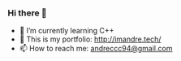 ### Hi there 👋

- 🌱 I’m currently learning C++
- 👯 This is my portfolio: http://imandre.tech/
- 📫 How to reach me: andreccc94@gmail.com

